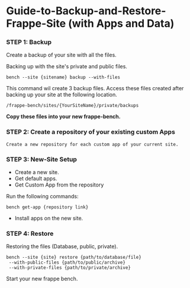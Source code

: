 # Guide-to-Backup-and-Restore-Frappe-Site (with Apps and Data)

### STEP 1: Backup

Create a backup of your site with all the files.

Backing up with the site's private and public files.

    bench --site {sitename} backup --with-files

This command wil create 3 backup files. Access these files created after backing up your site at the following location.

    /frappe-bench/sites/{YourSiteName}/private/backups

**Copy these files into your new frappe-bench.**

### STEP 2: Create a repository of your existing custom Apps

    Create a new repository for each custom app of your current site.

### STEP 3: New-Site Setup

- Create a new site.
- Get default apps.
- Get Custom App from the repository

Run the following commands:

    bench get-app {repository link}

- Install apps on the new site.

### STEP 4: Restore

Restoring the files (Database, public, private).

    bench --site {site} restore {path/to/database/file}
     --with-public-files {path/to/public/archive}
     --with-private-files {path/to/private/archive}

Start your new frappe bench.
